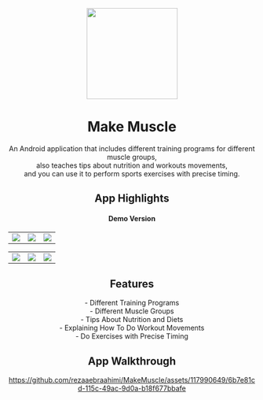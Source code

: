 

<div align="center">
<img style="height: 185px;" src="https://github.com/rezaaebraahimi/MakeMuscle/assets/117990649/205210d2-8934-4f9c-b602-75e8cb23494e">

<h1>Make Muscle</h1>

<p>An Android application that includes different training programs for different muscle groups,<br> also teaches tips about nutrition and workouts movements, <br>
  and you can use it to perform sports exercises with precise timing.
</p>
<h2>App Highlights<h4>Demo Version</h4></h2>

</div>
<table>
  <tr>
<td><img src="https://github.com/rezaaebraahimi/MakeMuscle/assets/117990649/2091e2e7-632e-45d0-8ec8-fed09357dddf" ></td>

<td><img src="https://github.com/rezaaebraahimi/MakeMuscle/assets/117990649/26b8333f-b8af-4767-a7a2-f815b5e20b1c" ></td>

<td><img src="https://github.com/rezaaebraahimi/MakeMuscle/assets/117990649/2c49416d-f9e8-4662-b7df-bfda5e2da3f0" ></td>


</tr>
</table>
<table>
  <tr>


<td><img src="https://github.com/rezaaebraahimi/MakeMuscle/assets/117990649/83ba562e-0a34-4ff1-902d-cab29922919b" ></td>

<td><img src="https://github.com/rezaaebraahimi/MakeMuscle/assets/117990649/c323f21b-b275-4c64-aaa4-96c785f4093e" ></td>

<td><img src="https://github.com/rezaaebraahimi/MakeMuscle/assets/117990649/a3f9c154-3f31-44b7-80da-2d7e6910f3c7" ></td>
</tr>
</table>

<div align="center">

<h2>Features</h2>
  - Different Training Programs <br>
  - Different Muscle Groups <br>
  - Tips About Nutrition and Diets<br>
  - Explaining How To Do Workout Movements<br>
  - Do Exercises with Precise Timing<br>

<h2>App Walkthrough</h2>

https://github.com/rezaaebraahimi/MakeMuscle/assets/117990649/6b7e81cd-115c-49ac-9d0a-b18f677bbafe

</div>
